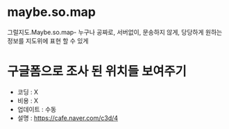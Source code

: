 # maybe.so.map
그럴지도.Maybe.so.map- 누구나 공짜로, 서버없이, 문송하지 않게, 당당하게 원하는 정보를 지도위에 표현 할 수 있게

# 구글폼으로 조사 된 위치들 보여주기
- 코딩 : X
- 비용 : X
- 업데이트 : 수동
- 설명 : https://cafe.naver.com/c3d/4
